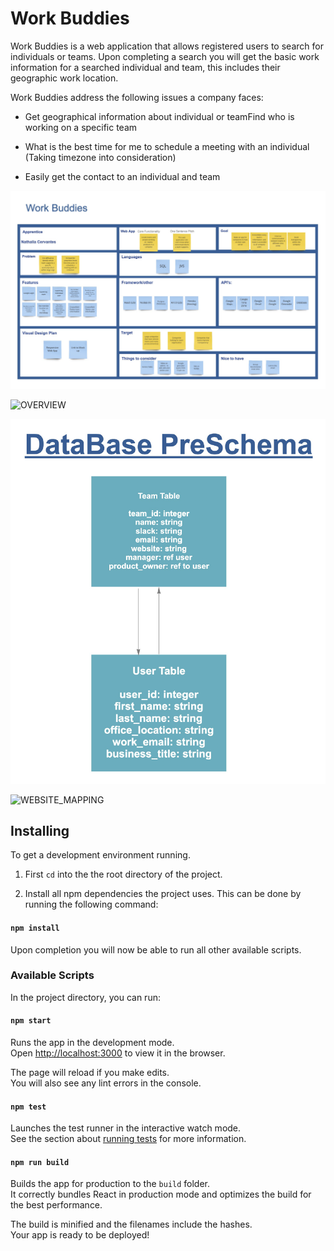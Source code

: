 # Work Buddies



  Work Buddies is a web application that allows registered users to search for individuals or teams. Upon completing a search you will get the basic work information for a searched individual and team, this includes their geographic work location.  

Work Buddies address the following issues a company faces: 

- Get geographical information about individual or teamFind who is working on a specific team
- What is the best time for me to schedule a meeting with an individual (Taking timezone into consideration)

- Easily get the contact to an individual and team

![MVP_CANVAS](table_photos/MVP_CANVAS.png)

![OVERVIEW](table_photos/backend/OVERVIEW.png)

![DATABASE](table_photos/DATABASE.png)

![WEBSITE_MAPPING](table_photos/backend/WEBSITE_MAPPING.png)

## Installing


To get a development environment running. 

1. First `cd` into the the root directory of the project.

2. Install all npm dependencies the project uses. This can be done by running the
   following command:

#### `npm install`

Upon completion you will now be able to run all other available scripts.

### Available Scripts

In the project directory, you can run:

#### `npm start`

Runs the app in the development mode.<br>
Open [http://localhost:3000](http://localhost:3000) to view it in the browser.

The page will reload if you make edits.<br>
You will also see any lint errors in the console.

#### `npm test`

Launches the test runner in the interactive watch mode.<br>
See the section about [running tests](https://facebook.github.io/create-react-app/docs/running-tests) for more information.

#### `npm run build`

Builds the app for production to the `build` folder.<br>
It correctly bundles React in production mode and optimizes the build for the best performance.

The build is minified and the filenames include the hashes.<br>
Your app is ready to be deployed!


